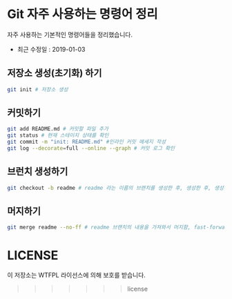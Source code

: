 # Git 자주 사용하는 명령어 정리
자주 사용하는 기본적인 명령어들을 정리했습니다.
- 최근 수정일 : 2019-01-03

## 저장소 생성(초기화) 하기
```bash
git init # 저장소 생성
```

## 커밋하기
```bash
git add README.md # 커밋할 파일 추가
git status # 현재 스테이지 상태를 확인
git commit -m "init: README.md" #인라인 커밋 메세지 작성
git log --decorate=full --online --graph # 커밋 로그 확인
```
## 브런치 생성하기
```bash
git checkout -b readme # readme 라는 이름의 브랜치를 생성한 후, 생성한 후, 생성된 브렌치로 체크아웃
```

## 머지하기
```bash
git merge readme --no-ff # readme 브랜치의 내용을 가져와서 머지함, fast-forward 기능 끄기
``` 

# LICENSE
이 저장소는 WTFPL 라이선스에 의해 보호를 받습니다.
>>>>>>> license
